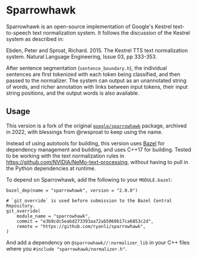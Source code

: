 # Sparrowhawk

Sparrowhawk is an open-source implementation of Google's Kestrel text-to-speech
text normalization system.  It follows the discussion of the Kestrel system as
described in:

Ebden, Peter and Sproat, Richard. 2015. The Kestrel TTS text normalization
system. Natural Language Engineering, Issue 03, pp 333-353.

After sentence segmentation (`sentence_boundary.h`), the individual sentences are
first tokenized with each token being classified, and then passed to the
normalizer. The system can output as an unannotated string of words, and richer
annotation with links between input tokens, their input string positions, and
the output words is also available.

## Usage

This version is a fork of the original
[`google/sparrowhawk`](https://github.com/google/sparrowhawk) package, archived
in 2022, with blessings from @rwsproat to keep using the name.

Instead of using autotools for building, this version uses
[Bazel](https://bazel.build) for dependency management and building, and uses
C++17 for building. Tested to be working with the text normalization rules
in https://github.com/NVIDIA/NeMo-text-processing, without having to pull in
the Python dependencies at runtime.

To depend on Sparrowhawk, add the following to your `MODULE.bazel`:

```
bazel_dep(name = "sparrowhawk", version = "2.0.0")

# `git_override` is used before submission to the Bazel Central Repository.
git_override(
    module_name = "sparrowhawk",
    commit = "e3b9cdc5eabd273393aa72ab5060b17ca6853c2d",
    remote = "https://github.com/ryanli/sparrowhawk",
)
```

And add a dependency on `@sparrowhawk//:normalizer_lib` in your C++ files where
you `#include "sparrowhawk/normalizer.h"`.
